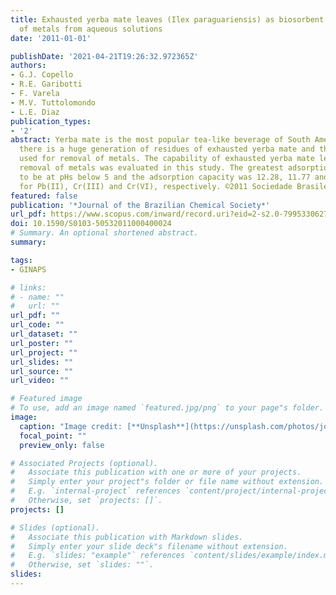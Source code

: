 ```yaml
---
title: Exhausted yerba mate leaves (Ilex paraguariensis) as biosorbent for the removal
  of metals from aqueous solutions
date: '2011-01-01'

publishDate: '2021-04-21T19:26:32.972365Z'
authors:
- G.J. Copello
- R.E. Garibotti
- F. Varela
- M.V. Tuttolomondo
- L.E. Diaz
publication_types:
- '2'
abstract: Yerba mate is the most popular tea-like beverage of South America. Consequently,
  there is a huge generation of residues of exhausted yerba mate and these may be
  used for removal of metals. The capability of exhausted yerba mate leaves in the
  removal of metals was evaluated in this study. The greatest adsorption was found
  to be at pHs below 5 and the adsorption capacity was 12.28, 11.77 and 8.80 mg g-1
  for Pb(II), Cr(III) and Cr(VI), respectively. ©2011 Sociedade Brasileira de Química.
featured: false
publication: '*Journal of the Brazilian Chemical Society*'
url_pdf: https://www.scopus.com/inward/record.uri?eid=2-s2.0-79953306270&doi=10.1590%2fS0103-50532011000400024&partnerID=40&md5=8cc960bd28e3201d16d2319c9ba7b7a7
doi: 10.1590/S0103-50532011000400024
# Summary. An optional shortened abstract.
summary: 

tags:
- GINAPS

# links:
# - name: ""
#   url: ""
url_pdf: ""
url_code: ""
url_dataset: ""
url_poster: ""
url_project: ""
url_slides: ""
url_source: ""
url_video: ""

# Featured image
# To use, add an image named `featured.jpg/png` to your page"s folder. 
image:
  caption: "Image credit: [**Unsplash**](https://unsplash.com/photos/jdD8gXaTZsc)"
  focal_point: ""
  preview_only: false

# Associated Projects (optional).
#   Associate this publication with one or more of your projects.
#   Simply enter your project"s folder or file name without extension.
#   E.g. `internal-project` references `content/project/internal-project/index.md`.
#   Otherwise, set `projects: []`.
projects: []

# Slides (optional).
#   Associate this publication with Markdown slides.
#   Simply enter your slide deck"s filename without extension.
#   E.g. `slides: "example"` references `content/slides/example/index.md`.
#   Otherwise, set `slides: ""`.
slides:
---
```




